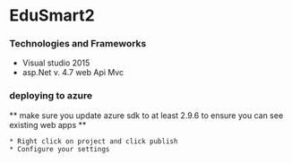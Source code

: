 # EduSmart2



### Technologies and Frameworks

* Visual studio 2015
* asp.Net v. 4.7 web Api Mvc

### deploying to azure
 ** make sure you update azure sdk to at least 2.9.6 to ensure you can see existing web apps **

```
* Right click on project and click publish
* Configure your settings

```
